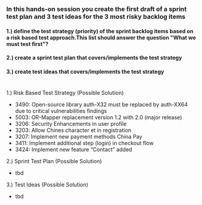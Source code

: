 #
### In this hands-on session you create the first draft of a sprint test plan and 3 test ideas for the 3 most risky backlog items
#### 1.) define the test strategy (priority) of the sprint backlog items based on a risk based test approach.This list should answer the question "What we must test first"?
#### 2.) create a sprint test plan that covers/implements the test strategy
#### 3.) create test ideas that covers/implements the test strategy
#
1.) Risk Based Test Strategy (Possible Solution)
- 3490: Open-source library auth-X32 must be replaced by auth-XX64 due to critical vulnerabilities findings
- 5003: OR-Mapper replacement version 1.2 with 2.0 (major release)
- 3206: Security Enhancements in user profile
- 3203: Allow Chines character et in registration
- 3207: Implement new payment methods China Pay
- 3411: Implement additional step (login) in checkout flow
- 3424: Implement new feature “Contact” added

2.) Sprint Test Plan (Possible Solution)
- tbd

3.) Test Ideas (Possible Solution)
- tbd